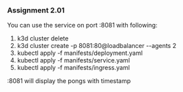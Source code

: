 ### Assignment 2.01

You can use the service on port :8081 with following:

1. k3d cluster delete
2. k3d cluster create -p 8081:80@loadbalancer --agents 2
3. kubectl apply -f manifests/deployment.yaml
4. kubectl apply -f manifests/service.yaml 
5. kubectl apply -f manifests/ingress.yaml 

:8081 will display the pongs with timestamp